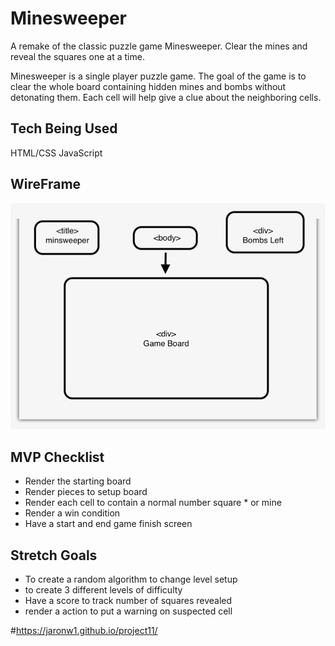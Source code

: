 # Minesweeper
A remake of the classic puzzle game Minesweeper. Clear the mines and reveal the squares one at a time. 


Minesweeper is a single player puzzle game. The goal of the game is to clear the whole board containing hidden mines and bombs without detonating them. Each cell will help give a clue about the neighboring cells.



## Tech Being Used

HTML/CSS 
JavaScript

## WireFrame
![Wireframe](./wireframe.jpeg)


## MVP Checklist
* Render the starting board
* Render pieces to setup board
* Render each cell to contain a normal number square * or mine
* Render a win condition
* Have a start and end game finish screen


## Stretch Goals
* To create a random algorithm to change level setup 
* to create 3 different levels of difficulty
* Have a score to track number of squares revealed
* render a action to put a warning on suspected cell


#https://jaronw1.github.io/project11/
